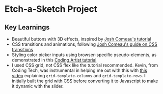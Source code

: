# Etch-a-Sketch Project

## Key Learnings

- Beautiful buttons with 3D effects, inspired by [Josh Comeau's tutorial](https://www.joshwcomeau.com/animation/3d-button/)
- CSS transitions and animations, following [Josh Comeau's guide on CSS transitions](https://www.joshwcomeau.com/animation/css-transitions/)
- Styling color picker inputs using browser-specific pseudo-elements, as demonstrated in this [Coding Artist tutorial](https://codingartistweb.com/2021/09/styling-input-type-color-pure-css-tutorial/)
- I used CSS grid, not CSS flex like the tutorial recommended. Kevin, from Coding Tech, was instrumental in helping me out with this with [this video](https://www.youtube.com/watch?v=5GGhOJWlVfM&t=733s&ab_channel=CodingTech) explaining `grid-template-columns` and `grid-template-rows`. I initially built the grid with CSS before converting it to Javascript to make it dynamic with the slider.